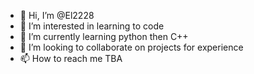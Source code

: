 - 👋 Hi, I’m @El2228
- 👀 I’m interested in learning to code
- 🌱 I’m currently learning python then C++
- 💞️ I’m looking to collaborate on projects for experience
- 📫 How to reach me TBA

<!---
El2228/El2228 is a ✨ special ✨ repository because its `README.md` (this file) appears on your GitHub profile.
You can click the Preview link to take a look at your changes.
--->
